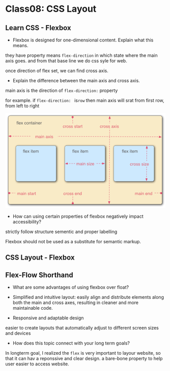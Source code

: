 # Class08: CSS Layout



## Learn CSS - Flexbox

* Flexbox is designed for one-dimensional content. Explain what this means.

they have property means `flex-direction` in which state where the main axis goes. and from that base line we do css syle for web. 

once direction of flex set, we can find cross axis.

* Explain the difference between the main axis and cross axis.

main axis is the direction of `flex-direction:` property 

for example. if `flex-direction: `
is`row` then main axis will srat from first row, from left to right

![Flex direction guide](image.png)


* How can using certain properties of flexbox negatively impact accessibility?

strictly follow structure sementic and proper labelling

Flexbox should not be used as a substitute for semantic markup.

## CSS Layout - Flexbox

## Flex-Flow Shorthand

* What are some advantages of using flexbox over float?

- Simplified and intuitive layout:
easily align and distribute elements along both the main and cross axes, resulting in cleaner and more maintainable code.

- Responsive and adaptable design

easier to create layouts that automatically adjust to different screen sizes and devices






* How does this topic connect with your long term goals?

In longterm goal, I realized the `flex` is very important to layour website, so that it can hav a reponssive and clear design. a bare-bone property to help user easier to access website.
